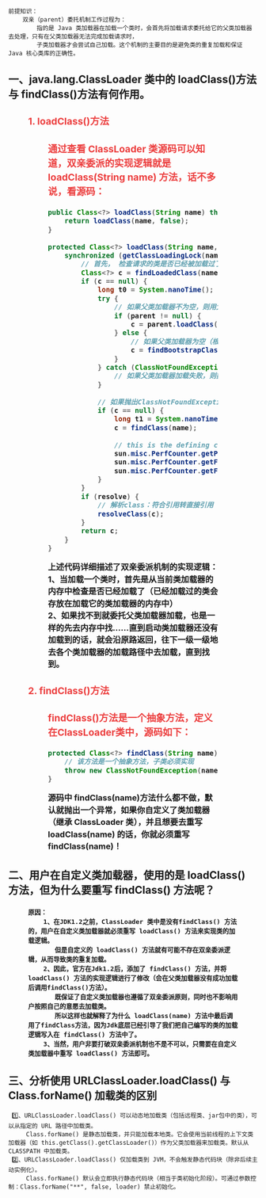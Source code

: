    前提知识：
        双亲（parent）委托机制工作过程为：
            指的是 Java 类加载器在加载一个类时，会首先将加载请求委托给它的父类加载器去处理，只有在父类加载器无法完成加载请求时，
            子类加载器才会尝试自己加载。这个机制的主要目的是避免类的重复加载和保证 Java 核心类库的正确性。

## 一、java.lang.ClassLoader 类中的 loadClass()方法 与 findClass()方法有何作用。

<h3 style="line-height: 1.5">
<figure>
   <h3 style="color: #ec3f3f;">1. loadClass()方法</h3>
   <figure>
   <h3 style="color: #ec3f3f;">通过查看 ClassLoader 类源码可以知道，双亲委派的实现逻辑就是 loadClass(String name) 方法，话不多说，看源码：</h3>

   ```java
   public Class<?> loadClass(String name) throws ClassNotFoundException {
       return loadClass(name, false);
   }
    
   protected Class<?> loadClass(String name, boolean resolve) throws ClassNotFoundException {
       synchronized (getClassLoadingLock(name)) {
           // 首先， 检查请求的类是否已经被加载过了（类加载器的存储空间）
           Class<?> c = findLoadedClass(name);
           if (c == null) {
               long t0 = System.nanoTime();
               try {
                   // 如果父类加载器不为空，则用父类加载器加载
                   if (parent != null) {
                       c = parent.loadClass(name, false);
                   } else {
                       // 如果父类加载器为空（根据上面所说，即为BootstrapClassLoader），则默认使用启动类加载器作为父加载器
                       c = findBootstrapClassOrNull(name);
                   }
               } catch (ClassNotFoundException e) {
                   // 如果父类加载器加载失败，则抛出ClassNotFoundException 异常
               }
    
               // 如果抛出ClassNotFoundException 异常，并且还没有被加载到，则调用自己的findClass()方法加载
               if (c == null) {
                   long t1 = System.nanoTime();
                   c = findClass(name);
    
                   // this is the defining class loader; record the stats
                   sun.misc.PerfCounter.getParentDelegationTime().addTime(t1 - t0);
                   sun.misc.PerfCounter.getFindClassTime().addElapsedTimeFrom(t1);
                   sun.misc.PerfCounter.getFindClasses().increment();
               }
           }
           if (resolve) {
               // 解析class：符合引用转直接引用
               resolveClass(c);
           }
           return c;
       }
   }
   ```

上述代码详细描述了双亲委派机制的实现逻辑：   
1、当加载一个类时，首先是从当前类加载器的内存中检查是否已经加载了（已经加载过的类会存放在加载它的类加载器的内存中）   
2、如果找不到就委托父类加载器加载，也是一样的先去内存中找……直到启动类加载器还没有加载到的话，就会沿原路返回，往下一级一级地去各个类加载器的加载路径中去加载，直到找到。

   </figure>


<h3 style="color: #ec3f3f;">2. findClass()方法</h3>
   <figure>
   <h3 style="color: #ec3f3f;">findClass()方法是一个抽象方法，定义在ClassLoader类中，源码如下：</h3>

   ```java
   protected Class<?> findClass(String name) throws ClassNotFoundException {
	   // 该方法是一个抽象方法，子类必须实现
	   throw new ClassNotFoundException(name);
   }
   ```

源码中 findClass(name)方法什么都不做，默认就抛出一个异常，如果你自定义了类加载器（继承
ClassLoader 类），并且想要去重写loadClass(name) 的话，你就必须重写findClass(name)！
   </figure>
</figure>
</h3>

## 二、用户在自定义类加载器，使用的是 loadClass() 方法，但为什么要重写 findClass() 方法呢？

   <h2 style="font-size: 15px">
   <figure>

    原因：
        1、在JDK1.2之前，ClassLoader 类中是没有findClass() 方法的，用户在自定义类加载器就必须重写 loadClass() 方法来实现类的加载逻辑。
           但是自定义的 loadClass() 方法就有可能不存在双亲委派逻辑，从而导致类的重复加载。
        2、因此，官方在Jdk1.2后，添加了 findClass() 方法，并将 loadClass() 方法的实现逻辑进行了修改（会在父类加载器没有成功加载后调用findClass()方法）。
           既保证了自定义类加载器也遵循了双亲委派原则，同时也不影响用户按照自己的意愿去加载类。
           所以这样也就解释了为什么 loadClass(name) 方法中最后调用了findClass方法，因为Jdk底层已经引导了我们把自己编写的类的加载逻辑写入在 findClass() 方法中了。
        3、当然，用户非要打破双亲委派机制也不是不可以，只需要在自定义类加载器中重写 loadClass() 方法即可。

   </figure>
   </h2>

## 三、分析使用 URLClassLoader.loadClass() 与 Class.forName() 加载类的区别

	 1️⃣、URLClassLoader.loadClass() 可以动态地加载类（包括远程类、jar包中的类），可以从指定的 URL 路径中加载类。
	     Class.forName() 是静态加载类，并只能加载本地类。它会使用当前线程的上下文类加载器（如 this.getClass().getClassLoader()）作为父类加载器来加载类。默认从 CLASSPATH 中加载类。
	 2️⃣、URLClassLoader.loadClass() 仅加载类到 JVM，不会触发静态代码块（除非后续主动实例化）。
	     Class.forName() 默认会立即执行静态代码块（相当于类初始化阶段）。可通过参数控制：Class.forName("**", false, loader) 禁止初始化。
